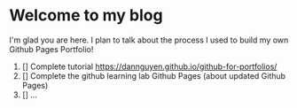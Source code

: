 # Welcome to my blog

I'm glad you are here. I plan to talk about the process I used to build my own Github Pages Portfolio!

1. [] Complete tutorial https://dannguyen.github.io/github-for-portfolios/
2. [] Complete the github learning lab Github Pages (about updated Github Pages)
3. [] ...
